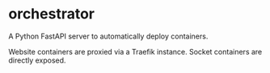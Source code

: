 # orchestrator

A Python FastAPI server to automatically deploy containers.

Website containers are proxied via a Traefik instance. Socket containers are directly exposed.
